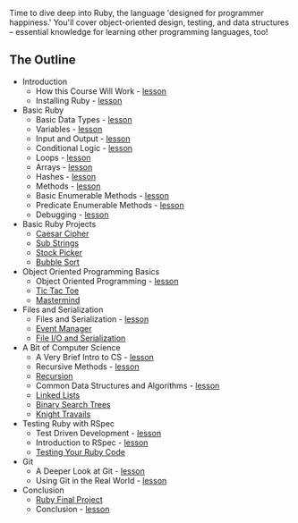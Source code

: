 Time to dive deep into Ruby, the language 'designed for programmer happiness.' You'll cover object-oriented design, testing, and data structures – essential knowledge for learning other programming languages, too!

## The Outline

- Introduction
  - How this Course Will Work - [lesson](introduction/how_this_course_will_work.md)
  - Installing Ruby - [lesson](introduction/installing_ruby.md)
- Basic Ruby
  - Basic Data Types - [lesson](basic_ruby/basic_data_types.md)
  - Variables - [lesson](basic_ruby/variables.md)
  - Input and Output - [lesson](basic_ruby/input_and_output.md)
  - Conditional Logic - [lesson](basic_ruby/conditional_logic.md)
  - Loops - [lesson](basic_ruby/loops.md)
  - Arrays - [lesson](basic_ruby/arrays.md)
  - Hashes - [lesson](basic_ruby/hashes.md)
  - Methods - [lesson](basic_ruby/methods.md)
  - Basic Enumerable Methods - [lesson](basic_ruby/basic_enumerable_methods.md)
  - Predicate Enumerable Methods - [lesson](basic_ruby/predicate_enumerable_methods.md)
  - Debugging - [lesson](basic_ruby/debugging.md)
- Basic Ruby Projects
  - [Caesar Cipher](basic_ruby_projects/caesar_cipher.md)
  - [Sub Strings](basic_ruby_projects/sub_strings.md)
  - [Stock Picker](basic_ruby_projects/stock_picker.md)
  - [Bubble Sort](basic_ruby_projects/bubble_sort.md)
- Object Oriented Programming Basics
  - Object Oriented Programming - [lesson](object_oriented_programming_basics/lesson_oop.md)
  - [Tic Tac Toe](object_oriented_programming_basics/project_tic_tac_toe.md)
  - [Mastermind](object_oriented_programming_basics/project_mastermind.md)
- Files and Serialization
  - Files and Serialization - [lesson](files_and_serialization/lesson_serialization.md)
  - [Event Manager](files_and_serialization/project_event_manager.md)
  - [File I/O and Serialization](files_and_serialization/project_file_io.md)
- A Bit of Computer Science
  - A Very Brief Intro to CS - [lesson](computer_science/lesson_a_very_brief_intro_to_cs.md)
  - Recursive Methods - [lesson](computer_science/lesson_recursion.md)
  - [Recursion](computer_science/project_recursion.md)
  - Common Data Structures and Algorithms - [lesson](computer_science/lesson_common_data_structures_algorithms.md)
  - [Linked Lists](computer_science/project_linked_lists.md)
  - [Binary Search Trees](computer_science/project_binary_search_trees.md)
  - [Knight Travails](computer_science/project_knights_travails.md)
- Testing Ruby with RSpec
  - Test Driven Development - [lesson](testing_with_rspec/test_driven_development.md)
  - Introduction to RSpec - [lesson](testing_with_rspec/introduction_to_rspec.md)
  - [Testing Your Ruby Code](testing_with_rspec/project_testing_your_ruby_code.md)
- Git
  - A Deeper Look at Git - [lesson](git/lesson_a_deeper_look_at_git.md)
  - Using Git in the Real World - [lesson](git/lesson_using_git_in_the_real_world.md)
- Conclusion
  - [Ruby Final Project](conclusion/lesson_conclusion.md)
  - Conclusion - [lesson](conclusion/project_ruby_final.md)
